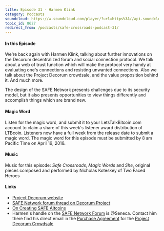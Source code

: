 ```yaml
---
title: Episode 31 - Harmen Klink
category: Podcasts
soundcloud: https://w.soundcloud.com/player/?url=https%3A//api.soundcloud.com/tracks/258511834
topic_id: 8627
redirect_from: /podcasts/safe-crossroads-podcast-31/
---
```


#### In this Episode

We're back again with Harmen Klink, talking about further innovations on the Decorum decentralized forum and social connection protocol. We talk about a web of trust function which will make the protocol very handy at evaluating one's connections and resisting unwanted connections. Also we talk about the Project Decorum crowdsale, and the value proposition behind it. And much more.

The design of the SAFE Network presents challenges due to its security model, but it also presents opportunities to view things differently and accomplish things which are brand new.

#### Magic Word

Listen for the magic word, and submit it to your LetsTalkBitcoin.com account to claim a share of this week's listener award distribution of LTBcoin. Listeners now have a full week from the release date to submit a magic word. The magic word for this episode must be submitted by 8 am Pacific Time on April 19, 2016.

#### Music

Music for this episode: *Safe Crossroads*, *Magic Words* and *She*, original pieces composed and performed by Nicholas Koteskey of Two Faced Heroes

#### Links

- [Project Decorum website](http://www.project-decorum.com/)
- [SAFE Network forum thread on Decorum Project](https://safenetforum.org/t/introducing-project-decorum/6119)
- [On Creating SAFE Altcoins](https://safenetforum.org/t/on-creating-safe-alt-coins/7192)
- Harmen's handle on the [SAFE Network Forum](https://safenetforum.org) is @Seneca. Contact him there find his direct email in the [Purchase Agreement](https://harmen-klink.squarespace.com/s/Project-Decorum-Coin-Purchase-Agreement.pdf) for the [Project Decorum Crowdsale](http://www.project-decorum.com/crowdsale/)
